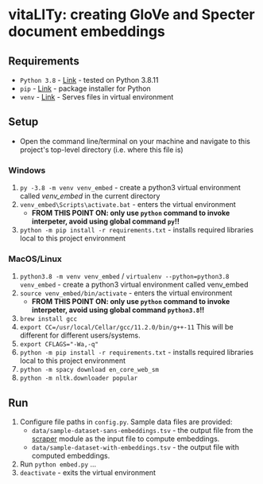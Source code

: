 # vitaLITy: creating GloVe and Specter document embeddings

## Requirements

- `Python 3.8` - [Link](https://www.python.org/) - tested on Python 3.8.11
- `pip` - [Link](https://pypi.org/project/pip/) - package installer for Python
- `venv` - [Link](https://docs.python.org/3/library/venv.html) - Serves files in virtual environment

## Setup

- Open the command line/terminal on your machine and navigate to this project's top-level directory (i.e. where this file is)

### Windows

1. `py -3.8 -m venv venv_embed` - create a python3 virtual environment called _venv\_embed_ in the current directory
2. `venv_embed\Scripts\activate.bat` - enters the virtual environment
   - **FROM THIS POINT ON: only use `python` command to invoke interpeter, avoid using global command `py`!!**
3. `python -m pip install -r requirements.txt` - installs required libraries local to this project environment

### MacOS/Linux
1. `python3.8 -m venv venv_embed` / `virtualenv --python=python3.8 venv_embed` - create a python3 virtual environment called venv_embed
2. `source venv_embed/bin/activate` - enters the virtual environment
   - **FROM THIS POINT ON: only use `python` command to invoke interpeter, avoid using global command `python3.8`!!**
3. `brew install gcc`
4. `export CC=/usr/local/Cellar/gcc/11.2.0/bin/g++-11` This will be different for different users/systems.
5. `export CFLAGS="-Wa,-q"`
6. `python -m pip install -r requirements.txt` - installs required libraries local to this project environment
7. `python -m spacy download en_core_web_sm`
8. `python -m nltk.downloader popular`

## Run

1. Configure file paths in `config.py`. Sample data files are provided:
   - `data/sample-dataset-sans-embeddings.tsv` - the output file from the [scraper](https://github.com/vitality-vis/scraper) module as the input file to compute embeddings.
   - `data/sample-dataset-with-embeddings.tsv` - the output file with computed embeddings.
2. Run `python embed.py`
...
3. `deactivate` - exits the virtual environment
